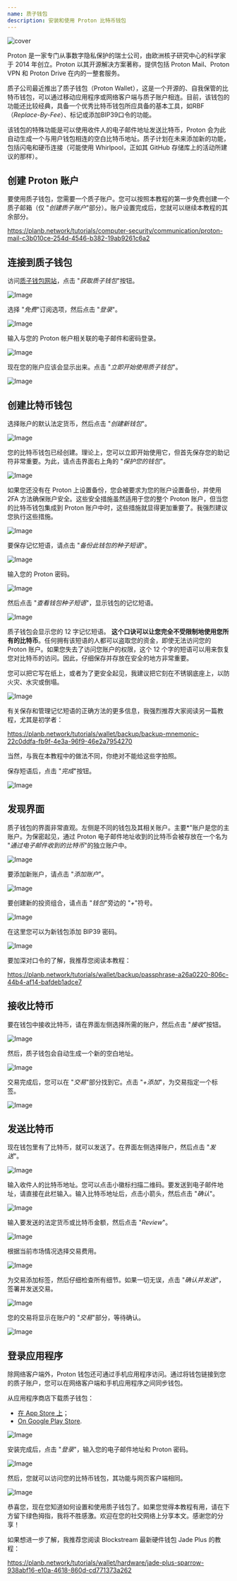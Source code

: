 ```yaml
---
name: 质子钱包
description: 安装和使用 Proton 比特币钱包
---
```

![cover](assets/cover.webp)

Proton 是一家专门从事数字隐私保护的瑞士公司，由欧洲核子研究中心的科学家于 2014 年创立。Proton 以其开源解决方案著称，提供包括 Proton Mail、Proton VPN 和 Proton Drive 在内的一整套服务。

质子公司最近推出了质子钱包（Proton Wallet），这是一个开源的、自我保管的比特币钱包，可以通过移动应用程序或网络客户端与质子账户相连。目前，该钱包的功能还比较经典，具备一个优秀比特币钱包所应具备的基本工具，如RBF（*Replace-By-Fee*）、标记或添加BIP39口令的功能。

该钱包的特殊功能是可以使用收件人的电子邮件地址发送比特币，Proton 会为此自动生成一个与用户钱包相连的空白比特币地址。质子计划在未来添加新的功能，包括闪电和硬币连接（可能使用 Whirlpool，正如其 GitHub 存储库上的活动所建议的那样）。

## 创建 Proton 账户

要使用质子钱包，您需要一个质子账户。您可以按照本教程的第一步免费创建一个质子邮箱（仅 "*创建质子账户*"部分）。账户设置完成后，您就可以继续本教程的其余部分。

https://planb.network/tutorials/computer-security/communication/proton-mail-c3b010ce-254d-4546-b382-19ab9261c6a2

## 连接到质子钱包

访问[质子钱包网站](https://proton.me/wallet)，点击 "*获取质子钱包*"按钮。

![Image](assets/fr/01.webp)

选择 "*免费*"订阅选项，然后点击 "*登录*"。

![Image](assets/fr/02.webp)

输入与您的 Proton 帐户相关联的电子邮件和密码登录。

![Image](assets/fr/03.webp)

现在您的账户应该会显示出来。点击 "*立即开始使用质子钱包*"。

![Image](assets/fr/04.webp)

## 创建比特币钱包

选择账户的默认法定货币，然后点击 "*创建新钱包*"。

![Image](assets/fr/05.webp)

您的比特币钱包已经创建。理论上，您可以立即开始使用它，但首先保存您的助记符非常重要。为此，请点击界面右上角的 "*保护您的钱包*"。

![Image](assets/fr/06.webp)

如果您还没有在 Proton 上设置备份，您会被要求为您的账户设置备份，并使用 2FA 方法确保账户安全。这些安全措施虽然适用于您的整个 Proton 账户，但当您的比特币钱包集成到 Proton 账户中时，这些措施就显得更加重要了。我强烈建议您执行这些措施。

![Image](assets/fr/07.webp)

要保存记忆短语，请点击 "*备份此钱包的种子短语*"。

![Image](assets/fr/08.webp)

输入您的 Proton 密码。

![Image](assets/fr/09.webp)

然后点击 "*查看钱包种子短语*"，显示钱包的记忆短语。

![Image](assets/fr/10.webp)

质子钱包会显示您的 12 字记忆短语。 **这个口诀可以让您完全不受限制地使用您所有的比特币**。任何拥有该短语的人都可以盗取您的资金，即使无法访问您的 Proton 账户。如果您失去了访问您账户的权限，这个 12 个字的短语可以用来恢复您对比特币的访问。因此，仔细保存并存放在安全的地方非常重要。

您可以把它写在纸上，或者为了更安全起见，我建议把它刻在不锈钢底座上，以防火灾、水灾或倒塌。

![Image](assets/fr/11.webp)

有关保存和管理记忆短语的正确方法的更多信息，我强烈推荐大家阅读另一篇教程，尤其是初学者：

https://planb.network/tutorials/wallet/backup/backup-mnemonic-22c0ddfa-fb9f-4e3a-96f9-46e2a7954270

当然，与我在本教程中的做法不同，你绝对不能给这些字拍照。

保存短语后，点击 "*完成*"按钮。

![Image](assets/fr/12.webp)

## 发现界面

质子钱包的界面非常直观。左侧是不同的钱包及其相关账户。主要*"账户是您的主账户。为保密起见，通过 Proton 电子邮件地址收到的比特币会被存放在一个名为 "*通过电子邮件收到的比特币*"的独立账户中。

![Image](assets/fr/13.webp)

要添加新账户，请点击 "*添加账户*"。

![Image](assets/fr/14.webp)

要创建新的投资组合，请点击 "*钱包*"旁边的 "*+*"符号。

![Image](assets/fr/15.webp)

在这里您可以为新钱包添加 BIP39 密码。

![Image](assets/fr/16.webp)

要加深对口令的了解，我推荐您阅读本教程：

https://planb.network/tutorials/wallet/backup/passphrase-a26a0220-806c-44b4-af14-bafdeb1adce7

## 接收比特币

要在钱包中接收比特币，请在界面左侧选择所需的账户，然后点击 "*接收*"按钮。

![Image](assets/fr/17.webp)

然后，质子钱包会自动生成一个新的空白地址。

![Image](assets/fr/18.webp)

交易完成后，您可以在 "*交易*"部分找到它。点击 "*+添加*"，为交易指定一个标签。

![Image](assets/fr/19.webp)

## 发送比特币

现在钱包里有了比特币，就可以发送了。在界面左侧选择账户，然后点击 "*发送*"。

![Image](assets/fr/20.webp)

输入收件人的比特币地址。您可以点击小徽标扫描二维码。要发送到电子邮件地址，请直接在此栏输入。输入比特币地址后，点击小箭头，然后点击 "*确认*"。

![Image](assets/fr/21.webp)

输入要发送的法定货币或比特币金额，然后点击 "*Review*"。

![Image](assets/fr/22.webp)

根据当前市场情况选择交易费用。

![Image](assets/fr/23.webp)

为交易添加标签，然后仔细检查所有细节。如果一切无误，点击 "*确认并发送*"，签署并发送交易。

![Image](assets/fr/24.webp)

您的交易将显示在账户的 "*交易*"部分，等待确认。

![Image](assets/fr/25.webp)

## 登录应用程序

除网络客户端外，Proton 钱包还可通过手机应用程序访问。通过将钱包链接到您的质子账户，您可以在网络客户端和手机应用程序之间同步钱包。

从应用程序商店下载质子钱包：


- [在 App Store 上](https://apps.apple.com/us/app/proton-wallet-secure-btc/id6479609548)；
- [On Google Play Store](https://play.google.com/store/apps/details?id=me.proton.wallet.android).

![Image](assets/fr/26.webp)

安装完成后，点击 "*登录*"，输入您的电子邮件地址和 Proton 密码。

![Image](assets/fr/27.webp)

然后，您就可以访问您的比特币钱包，其功能与网页客户端相同。

![Image](assets/fr/28.webp)

恭喜您，现在您知道如何设置和使用质子钱包了。如果您觉得本教程有用，请在下方留下绿色拇指，我将不胜感激。欢迎在您的社交网络上分享本文。感谢您的分享！

如果想进一步了解，我推荐您阅读 Blockstream 最新硬件钱包 Jade Plus 的教程：

https://planb.network/tutorials/wallet/hardware/jade-plus-sparrow-938abf16-e10a-4618-860d-cd771373a262
